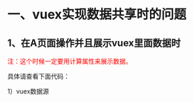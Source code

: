 # 一、vuex实现数据共享时的问题

## 1、在A页面操作并且展示vuex里面数据时

<font color=red>注：这个时候一定要用计算属性来展示数据。</font>

具体请查看下面代码：

1）vuex数据源
